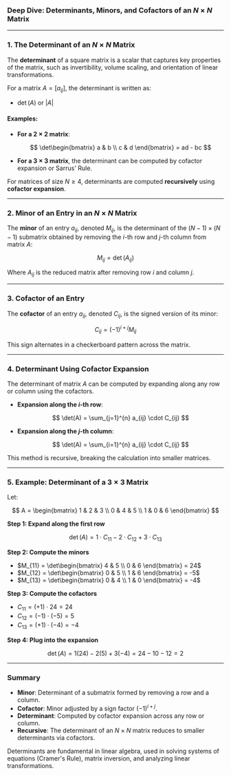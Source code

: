 ### **Deep Dive: Determinants, Minors, and Cofactors of an $N \times N$ Matrix**

---

### **1. The Determinant of an $N \times N$ Matrix**

The **determinant** of a square matrix is a scalar that captures key properties of the matrix, such as invertibility, volume scaling, and orientation of linear transformations.

For a matrix $A = [a_{ij}]$, the determinant is written as:

* $\det(A)$ or $|A|$

#### Examples:

* **For a $2 \times 2$ matrix**:

  $$
  \det\begin{bmatrix} a & b \\ c & d \end{bmatrix} = ad - bc
  $$

* **For a $3 \times 3$ matrix**, the determinant can be computed by cofactor expansion or Sarrus' Rule.

For matrices of size $N \geq 4$, determinants are computed **recursively** using **cofactor expansion**.

---

### **2. Minor of an Entry in an $N \times N$ Matrix**

The **minor** of an entry $a_{ij}$, denoted $M_{ij}$, is the determinant of the $(N - 1) \times (N - 1)$ submatrix obtained by removing the $i$-th row and $j$-th column from matrix $A$:

$$
M_{ij} = \det(A_{ij})
$$

Where $A_{ij}$ is the reduced matrix after removing row $i$ and column $j$.

---

### **3. Cofactor of an Entry**

The **cofactor** of an entry $a_{ij}$, denoted $C_{ij}$, is the signed version of its minor:

$$
C_{ij} = (-1)^{i+j} M_{ij}
$$

This sign alternates in a checkerboard pattern across the matrix.

---

### **4. Determinant Using Cofactor Expansion**

The determinant of matrix $A$ can be computed by expanding along any row or column using the cofactors.

* **Expansion along the $i$-th row**:

  $$
  \det(A) = \sum_{j=1}^{n} a_{ij} \cdot C_{ij}
  $$

* **Expansion along the $j$-th column**:

  $$
  \det(A) = \sum_{i=1}^{n} a_{ij} \cdot C_{ij}
  $$

This method is recursive, breaking the calculation into smaller matrices.

---

### **5. Example: Determinant of a $3 \times 3$ Matrix**

Let:

$$
A = \begin{bmatrix} 
1 & 2 & 3 \\
0 & 4 & 5 \\
1 & 0 & 6
\end{bmatrix}
$$

**Step 1: Expand along the first row**

$$
\det(A) = 1 \cdot C_{11} - 2 \cdot C_{12} + 3 \cdot C_{13}
$$

**Step 2: Compute the minors**

* $M_{11} = \det\begin{bmatrix} 4 & 5 \\ 0 & 6 \end{bmatrix} = 24$
* $M_{12} = \det\begin{bmatrix} 0 & 5 \\ 1 & 6 \end{bmatrix} = -5$
* $M_{13} = \det\begin{bmatrix} 0 & 4 \\ 1 & 0 \end{bmatrix} = -4$

**Step 3: Compute the cofactors**

* $C_{11} = (+1) \cdot 24 = 24$
* $C_{12} = (-1) \cdot (-5) = 5$
* $C_{13} = (+1) \cdot (-4) = -4$

**Step 4: Plug into the expansion**

$$
\det(A) = 1(24) - 2(5) + 3(-4) = 24 - 10 - 12 = 2
$$

---

### **Summary**

* **Minor**: Determinant of a submatrix formed by removing a row and a column.
* **Cofactor**: Minor adjusted by a sign factor $(-1)^{i+j}$.
* **Determinant**: Computed by cofactor expansion across any row or column.
* **Recursive**: The determinant of an $N \times N$ matrix reduces to smaller determinants via cofactors.

Determinants are fundamental in linear algebra, used in solving systems of equations (Cramer's Rule), matrix inversion, and analyzing linear transformations.
